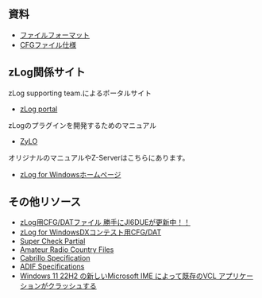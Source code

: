 ## 資料
* [ファイルフォーマット](%E3%83%95%E3%82%A1%E3%82%A4%E3%83%AB%E3%83%95%E3%82%A9%E3%83%BC%E3%83%9E%E3%83%83%E3%83%88)
* [CFGファイル仕様](CFG%E3%83%95%E3%82%A1%E3%82%A4%E3%83%AB%E4%BB%95%E6%A7%98)

## zLog関係サイト
zLog supporting team.によるポータルサイト  
* [zLog portal](https://zlog.org)

zLogのプラグインを開発するためのマニュアル
* [ZyLO](https://zylo.pafelog.net)

オリジナルのマニュアルやZ-Serverはこちらにあります。  
* [zLog for Windowsホームページ](https://zlog.org/zlog/zlogwin.html)  

## その他リソース

* [zLog用CFG/DATファイル 勝手にJI6DUEが更新中！！ ](http://ja6ycu.in.coocan.jp/ZLOG/index.html)
* [zLog for WindowsDXコンテスト用CFG/DAT](http://7l1etp.la.coocan.jp/zlogdx/index.htm)
* [Super Check Partial](http://www.supercheckpartial.com/)
* [Amateur Radio Country Files](https://www.country-files.com/contest/ct/)
* [Cabrillo Specification](https://wwrof.org/cabrillo/)
* [ADIF Specifications](http://adif.org.uk/)
* [Windows 11 22H2 の新しいMicrosoft IME によって既存のVCL アプリケーションがクラッシュする](https://docwiki.embarcadero.com/Support/ja/Windows_11_22H2_%E3%81%AE%E6%96%B0%E3%81%97%E3%81%84Microsoft_IME_%E3%81%AB%E3%82%88%E3%81%A3%E3%81%A6%E6%97%A2%E5%AD%98%E3%81%AEVCL_%E3%82%A2%E3%83%97%E3%83%AA%E3%82%B1%E3%83%BC%E3%82%B7%E3%83%A7%E3%83%B3%E3%81%8C%E3%82%AF%E3%83%A9%E3%83%83%E3%82%B7%E3%83%A5%E3%81%99%E3%82%8B)
